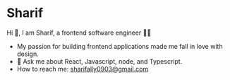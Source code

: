 # Sharif

Hi 👋, I am Sharif, a frontend software engineer 👨‍💻
- My passion for building frontend applications made me fall in love with design.
- 💬 Ask me about React, Javascript, node, and Typescript.
- How to reach me: [sharifally0903@gmail.com](mailto:sharifally0903@gmail.com)

<!---
| <img align="center" src="https://github-readme-stats.vercel.app/api?username=sharibeast&show_icons=true&include_all_commits=true&theme=dark&hide_border=true" alt="sharibeast's github stats" /> | <img align="center" src="https://github-readme-stats.vercel.app/api/top-langs/?username=sharibeast&theme=dark&hide=html,handlebars,css,pug,sass&langs_count=8&layout=compact"> |
| ------------- | ------------- |
-->

